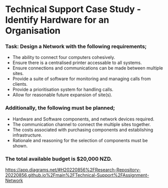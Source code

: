 # Technical Support Case Study - Identify Hardware for an Organisation

### Task: Design a Network with the following requirements;

- The ability to connect four computers cohesively.
- Ensure there is a centralised printer accessable to all systems.
- Ensure connections and communications can be made between multiple sites.
- Provide a suite of software for monitoring and managing calls from clients.
- Provide a prioritisation system for handling calls.
- Allow for reasonable future expansion of site(s).

### Additionally, the following must be planned;

- Hardware and Software components, and network devices required.
- The communication channel to connect the multiple sites together.
- The costs associated with purchasing components and establishing infrastructure.
- Rationale and reasoning for the selection of components must be shown.

### The total available budget is $20,000 NZD.

https://app.diagrams.net/#H20220856%2FResearch-Repository-20220856.github.io%2Fmain%2FTechnical-Support%2FAssignment-Network
